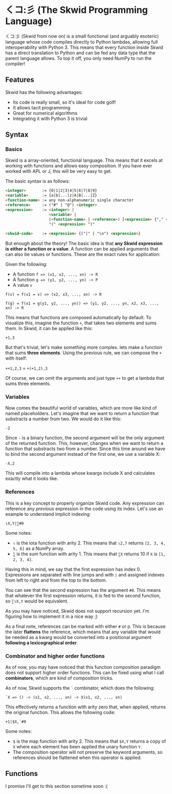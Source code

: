# くコ:彡 (The Skwid Programming Language)
 くコ:彡 (Skwid from now on) is a small functional (and arguably esoteric) language whose code compiles directly to Python lambdas, allowing full interoperability with Python 3. This means that every function inside Skwid has a direct translation to Python and can be fed any data type that the parent language allows. To top it off, you only need NumPy to run the compiler!
 
 ## Features
 
 Skwid has the following advantages:
 * Its code is really small, so it's ideal for code golf!
 * It allows tacit programming
 * Great for numerical algorithms
 * Integrating it with Python 3 is trivial
 
 ## Syntax
 
 ### Basics
 
Skwid is a array-oriented, functional language. This means that it excels at working with functions and allows easy composition. If you have ever worked with APL or J, this will be very easy to get.

The basic syntax is as follows:

```html
<integer>       := {0|1|2|3|4|5|6|7|8|9}
<variable>      := {a|b|...|z|A|B|...|Z}
<function-name> := any non-alphanumeric single character
<reference>     := ("#" | "@") <integer>
<expression>    := <integer> | 
                   <variable> |
                   (<function-name> | <reference>) [<expression> {"," <expression>}]
                   "(" <expression> ")"
                    
<skwid-code>    := <expression> {("|" | "\n") <expression>}
```

But enough about the theory! The basic idea is that **any Skwid expression is either a function or a value**. A function can be applied arguments that can also be values or functions. These are the exact rules for application:

Given the following:
* A function ```f => (x1, x2, ..., xn) -> R```
* A function ```g => (y1, y2, ..., yn) -> P```
* A value ```v```

```f(v) = f(x1 = v) => (x2, x3, ..., xn) -> R```

```f(g) = f(x1 = g(y1, y2, ..., yn)) => (y1, y2, ..., yn, x2, x3, ..., xn) -> R```

This means that functions are composed automatically by default. To visualize this, imagine the function ```+```, that takes two elements and sums them. In Skwid, it can be applied like this:

```+1,3```

But that's trivial, let's make something more complex. lets make a function that sums **three elements**. Using the previous rule, we can compose the ```+``` with itself:

```++1,2,3``` = ```+(+1,2),3```

Of course, we can omit the arguments and just type ```++``` to get a lambda that sums three elements.

### Variables

Now comes the beautiful world of variables, which are more like kind of named placeholders. Let's imagine that we want to return a function that substracts a number from two. We would do it like this:

```-2```

Since ```-``` is a binary function, the second argument will be the only argument of the returned function. This, however, changes when we want to return a function that substracts two from a number. Since this time around we have to bind the second argument instead of the first one, we use a variable X:

```-X,2```

This will compile into a lambda whose kwargs include X and calculates exactly what it looks like.

### References

This is a key concept to properly organize Skwid code. Any expression can reference any *previous* expression in the code using its index. Let's use an example to understand implicit indexing:

```
ιX,Y|∑#0
```
Some notes:
* ```ι``` is the iota function with arity 2. This means that ```ι2,7``` returns ```[2, 3, 4, 5, 6]``` as a NumPy array.
* ```∑``` is the sum function with arity 1. This means that ```∑X``` returns 10 if ```X``` is ```[1, 2, 3, 4]```.

Having this in mind, we say that the first expression has index 0. Expressions are separated with line jumps and with ```|``` and assigned indexes from left to right and from the top to the bottom.

You can see that the second expression has the argument ```#0```. This means that whatever the first expression returns, it is fed to the second function, so ```∑ιX,Y``` would be equivalent.

As you may have noticed, Skwid does not support recursion yet. I'm figuring how to implement it in a nice way ;)

As a final note, references can be marked with either ```#``` or ```@```. This is because the later **flattens** the reference, which means that any variable that would be needed as a kwarg would be converted into a positional argument **following a lexicographical order**.

### Combinator and higher order functions

As of now, you may have noticed that this function composition paradigm does not support higher order functions. This can be fixed using what I call **combinators**, which are kind of composition tricks.

As of now, Skwid supports the ``` ` ``` combinator, which does the following:

```
`X => () -> (x1, x2, ..., xn) -> X(x1, x2, ..., xn)
```

This effectively returns a function with arity zero that, when applied, returns the original function. This allows the following code:

```
+1|$X,`#0
```

Some notes:
* ```$``` is the map function with arity 2. This means that ```$X,Y``` returns a copy of ```X``` where each element has been applied the unary function ```Y```.
* The composition operator will not preserve the keyword arguments, so references should be flattened when this operator is applied.

## Functions
 
I promise I'll get to this section sometime soon :(
